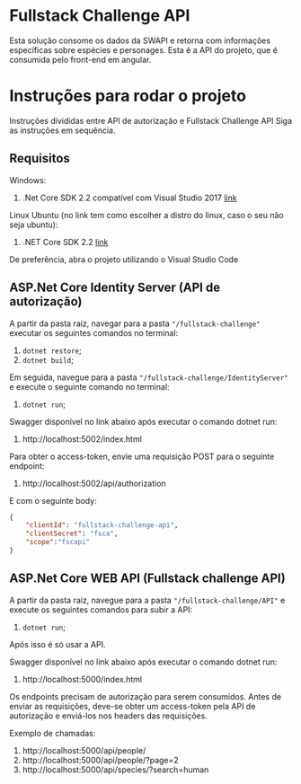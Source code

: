 # Fullstack Challenge API
Esta solução consome os dados da SWAPI e retorna com informações específicas sobre espécies e personages. 
Esta é a API do projeto, que é consumida pelo front-end em angular.

# Instruções para rodar o projeto
Instruções divididas entre API de autorização e Fullstack Challenge API
Siga as instruções em sequência.

## Requisitos

Windows:

1. .Net Core SDK 2.2 compatível com Visual Studio 2017 [link](https://dotnet.microsoft.com/download/thank-you/dotnet-sdk-2.2.107-windows-x64-installer)

Linux Ubuntu (no link tem como escolher a distro do linux, caso o seu não seja ubuntu):

1. .NET Core SDK 2.2 [link](https://dotnet.microsoft.com/download/linux-package-manager/ubuntu18-04/sdk-current)

De preferência, abra o projeto utilizando o Visual Studio Code

## ASP.Net Core Identity Server (API de autorização)

A partir da pasta raiz, navegar para a pasta `"/fullstack-challenge"` executar os seguintes comandos no terminal:

1. `dotnet restore`;
2. `dotnet build`;

Em seguida, navegue para a pasta `"/fullstack-challenge/IdentityServer"` e execute o seguinte comando no terminal:

1. `dotnet run`;

Swagger disponível no link abaixo após executar o comando dotnet run:
1. http://localhost:5002/index.html

Para obter o access-token, envie uma requisição POST para o seguinte endpoint:
1. http://localhost:5002/api/authorization

E com o seguinte body:

```json
{
	"clientId": "fullstack-challenge-api",
	"clientSecret": "fsca",
	"scope":"fscapi"
}
```

## ASP.Net Core WEB API (Fullstack challenge API)

A partir da pasta raiz, navegue para a pasta `"/fullstack-challenge/API"` e execute os seguintes comandos para subir a API:

1. `dotnet run`;

Após isso é só usar a API.

Swagger disponível no link abaixo após executar o comando dotnet run:
1. http://localhost:5000/index.html

Os endpoints precisam de autorização para serem consumidos. Antes de enviar as requisições, deve-se obter um access-token pela API de autorização e enviá-los nos headers das requisições.  

Exemplo de chamadas:
1. http://localhost:5000/api/people/
1. http://localhost:5000/api/people/?page=2
1. http://localhost:5000/api/species/?search=human
